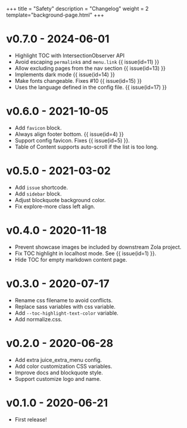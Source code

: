 +++
title = "Safety"
description = "Changelog"
weight = 2
template="background-page.html"
+++

# v0.7.0 - 2024-06-01

- Highlight TOC with IntersectionObserver API
- Avoid escaping `permalink`s and `menu.link` {{ issue(id=11) }}
- Allow excluding pages from the nav section {{ issue(id=13) }}
- Implements dark mode {{ issue(id=14) }}
- Make fonts changeable. Fixes #10 {{ issue(id=15) }}
- Uses the language defined in the config file. {{ issue(id=17) }}


# v0.6.0 - 2021-10-05

- Add `favicon` block.
- Always align footer bottom. {{ issue(id=4) }}
- Support config favicon. Fixes {{ issue(id=5) }}.
- Table of Content supports auto-scroll if the list is too long.

# v0.5.0 - 2021-03-02

- Add `issue` shortcode.
- Add `sidebar` block.
- Adjust blockquote background color.
- Fix explore-more class left align.

# v0.4.0 - 2020-11-18

- Prevent showcase images be included by downstream Zola project.
- Fix TOC highlight in localhost mode. See {{ issue(id=1) }}.
- Hide TOC for empty markdown content page.

# v0.3.0 - 2020-07-17

- Rename css filename to avoid conflicts.
- Replace sass variables with css variable.
- Add `--toc-highlight-text-color` variable.
- Add normalize.css.
 
# v0.2.0 - 2020-06-28

- Add extra juice_extra_menu config.
- Add color customization CSS variables.
- Improve docs and blockquote style.
- Support customize logo and name.

# v0.1.0 - 2020-06-21

- First release!
